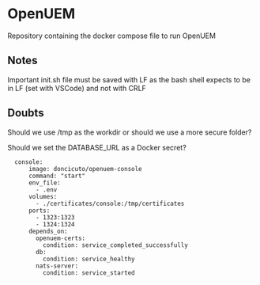 # OpenUEM

Repository containing the docker compose file to run OpenUEM

## Notes

Important init.sh file must be saved with LF as the bash shell expects to be in LF (set with VSCode) and not with CRLF

## Doubts

Should we use /tmp as the workdir or should we use a more secure folder?

Should we set the DATABASE_URL as a Docker secret?

```
  console:
      image: doncicuto/openuem-console
      command: "start"
      env_file:
        - .env
      volumes:
        - ./certificates/console:/tmp/certificates
      ports:
        - 1323:1323
        - 1324:1324
      depends_on:
        openuem-certs:
          condition: service_completed_successfully
        db:
          condition: service_healthy
        nats-server:
          condition: service_started
```
